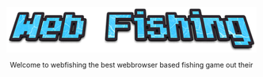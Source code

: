 <p align="center"><img src="static/img/webfishinglogo.png" /></p>

<center><p>Welcome to webfishing the best webbrowser based fishing game out their</p></center>
